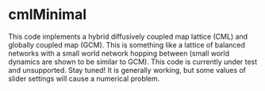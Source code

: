 # cmlMinimal
This code implements a hybrid diffusively coupled map lattice (CML) and globally coupled map (GCM).
This is something like a lattice of balanced networks with a small world network hopping between (small world dynamics are shown to be similar to GCM).
This code is currently under test and unsupported. Stay tuned!
It is generally working, but some values of slider settings will cause a numerical problem.
